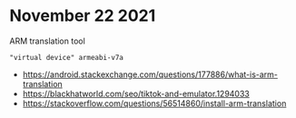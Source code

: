 # November 22 2021

ARM translation tool

~~~
"virtual device" armeabi-v7a
~~~

- https://android.stackexchange.com/questions/177886/what-is-arm-translation
- https://blackhatworld.com/seo/tiktok-and-emulator.1294033
- https://stackoverflow.com/questions/56514860/install-arm-translation

